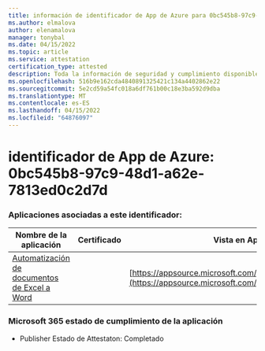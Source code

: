 ```yaml
---
title: información de identificador de App de Azure para 0bc545b8-97c9-48d1-a62e-7813ed0c2d7d
ms.author: elmalova
author: elenamalova
manager: tonybal
ms.date: 04/15/2022
ms.topic: article
ms.service: attestation
certification_type: attested
description: Toda la información de seguridad y cumplimiento disponible para 0bc545b8-97c9-48d1-a62e-7813ed0c2d7d.
ms.openlocfilehash: 516b9e162cda4840891325421c134a4402862e22
ms.sourcegitcommit: 5e2cd59a54fc018a6df761b00c18e3ba592d9dba
ms.translationtype: MT
ms.contentlocale: es-ES
ms.lasthandoff: 04/15/2022
ms.locfileid: "64876097"
---
```

# <a name="azure-app-id-0bc545b8-97c9-48d1-a62e-7813ed0c2d7d"></a>identificador de App de Azure: 0bc545b8-97c9-48d1-a62e-7813ed0c2d7d


### <a name="apps-associated-with-this-id"></a>Aplicaciones asociadas a este identificador:
| **Nombre de la aplicación** | **Certificado** | **Vista en AppSource** |
|--------------|---------------|-----------------------|
| [Automatización de documentos de Excel a Word](../forward/WA104380955.md) |  | [https://appsource.microsoft.com/product/office/WA104380955](https://appsource.microsoft.com/product/office/WA104380955) |

### <a name="microsoft-365-app-compliance-status"></a>Microsoft 365 estado de cumplimiento de la aplicación
- Publisher Estado de Attestaton: Completado
